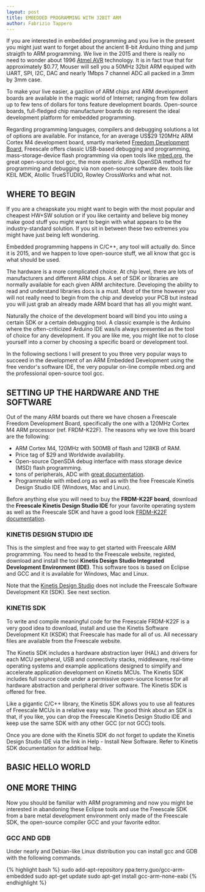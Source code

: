```yaml
---
layout: post
title: EMBEDDED PROGRAMMING WITH 32BIT ARM
author: Fabrizio Tappero
---
```


If you are interested in embedded programming and you live in the present you might just want to forget about the ancient 8-bit Arduino thing and jump straigth to ARM programming. We live in the 2015 and there is really no need to wonder about 1996 [Atmel AVR](https://en.wikipedia.org/wiki/Atmel_AVR) technology. It is in fact true that for approximately $0.77, Mouser will sell you a 50MHz 32bit ARM equiped with UART, SPI, I2C, DAC and nearly 1Mbps 7 channel ADC all packed in a 3mm by 3mm case.

To make your live easier, a gazilion of ARM chips and ARM development boards are available in the magic world of Internet; ranging from few dollars up to few tens of dollars for tons feature development boards. Open-source boards, full-fledged chip manufacturer boards do represent the ideal development platform for embedded programming. 

Regarding programming languages, compilers and debugging solutions a lot of options are available. For instance, for an average US$29 120MHz ARM Cortex M4 development board, smartly marketed [Freedom Development Board](http://cache.freescale.com/files/soft_dev_tools/doc/user_guide/FRDM-K22F-QSG.pdf), Freescale offers classic USB-based debugging and programming, mass-storage-device flash programming via open tools like [mbed.org](http://www.mbed.org), the great open-source tool gcc, the more esoteric Jlink OpenSDA method for programming and debugging via non open-source software dev. tools like KEIL MDK, Atollic TrueSTUDIO, Rowley CrossWorks and what not.

## WHERE TO BEGIN
If you are a cheapskate you might want to begin with the most popular and cheapest HW+SW solution or if you like certainty and believe big money make good stuff you might want to begin with what appears to be the industry-standard solution. If you sit in between these two extremes you might have just being left wondering.

Embedded programming happens in C/C++, any tool will actually do. Since it is 2015, and we happen to love open-source stuff, we all know that gcc is what should be used.

The hardware is a more complicated choice. At chip level, there are lots of manufacturers and different ARM chips. A set of SDK or libraries are normally available for each given ARM architecture. Developing the ability to read and understand libraries docs is a must. Most of the time however you will not really need to begin from the chip and develop your PCB but instead you will just grab an already made ARM board that has all you might want.

Naturally the choice of the development board will bind you into using a certain SDK or a certain debugging tool. A classic example is the Arduino where the often-criticized Arduino IDE was/is always presented as the tool of choice for any development. If you are like me, you might like not to close yourself into a corner by choosing a specific board or development tool. 

In the following sections I will present to you three very popular ways to succeed in the development of an ARM Embedded Development using the free vendor's software IDE, the very popular on-line compile mbed.org and the professional open-source tool gcc.

## SETTING UP THE HARDWARE AND THE SOFTWARE

Out of the many ARM boards out there we have chosen a Freescale Freedom Development Board, specifically the one with a 120MHz Cortex M4 ARM processor (ref. FRDM-K22F). The reasons why we love this board are the following:

* ARM Cortex M4, 120MHz with 500MB of flash and 128KB of RAM.
* Price tag of $29 and Worldwide availability.
* Open-source OpenSDA debug interface with mass storage device (MSD) flash programming.
* tons of peripherals, ADC  with [great documentation](http://cache.freescale.com/files/microcontrollers/doc/user_guide/FRDMK22FUG.pdf).
* Programmable with mbed.org as well as with the free Freescale Kinetis Design Studio IDE (Windows, Mac and Linux).

Before anything else you will need to buy the **FRDM-K22F board**, download the **Freescale Kinetis Design Studio IDE** for your favorite operating system as well as the Freescale SDK and have a good look [FRDM-K22F documentation](/pdf/K20P64M50SF0RM.pdf).

### KINETIS DESIGN STUDIO IDE

This is the simplest and free way to get started with Freescale ARM programming. You need to head to the Freescale website, registed, download and install the tool **Kinetis Design Studio Integrated Development Environment (IDE)**. This software toos is based on Eclipse and GCC and it is available for Windows, Mac and Linux.

Note that the [Kinetis Design Studio](http://cache.freescale.com/files/microcontrollers/doc/user_guide/KDSUG.pdf?fsrch=1) does not include the Freescale Software Development Kit (SDK). See next section.

### KINETIS SDK

To write and compile meaningful code for the Freescale FRDM-K22F is a very good idea to download, install and use the Kinetis Software Development Kit (KSDK) that Freescale has made for all of us. All necessary files are available from the Freescale website.

The Kinetis SDK includes a hardware abstraction layer (HAL) and drivers for each MCU peripheral, USB and connectivity stacks, middleware, real-time operating systems and example applications designed to simplify and accelerate application development on Kinetis MCUs. The Kinetis SDK includes full source code under a permissive open-source license for all hardware abstraction and peripheral driver software. The Kinetis SDK is offered for free.

Like a gigantic C/C++ library, the Kinetis SDK allows you to use all features of Freescale MCUs in a relative easy way. The good think about an SDK is that, if you like, you can drop the Freescale Kinetis Design Studio IDE and keep use the same SDK with any other GCC (or not GCC) tools.

Once you are done with the Kinetis SDK do not forget to update the Kinetis Design Studio IDE via the link in Help - Install New Software. Refer to Kinetis SDK documentation for additioal help.

## BASIC HELLO WORLD


## ONE MORE THING
Now you should be familiar with ARM programming and now you might be interested in abandoning these Eclipse tools and use the Freescale SDK from a bare metal development environment only made of the Freescale SDK, the open-source compiler GCC and your favorite editor.

### GCC AND GDB
Under nearly and Debian-like Linux distribution you can install gcc and GDB with the following commands.

{% highlight bash %}
sudo add-apt-repository ppa:terry.guo/gcc-arm-embedded
sudo apt-get update
sudo apt-get install gcc-arm-none-eabi
{% endhighlight %}



